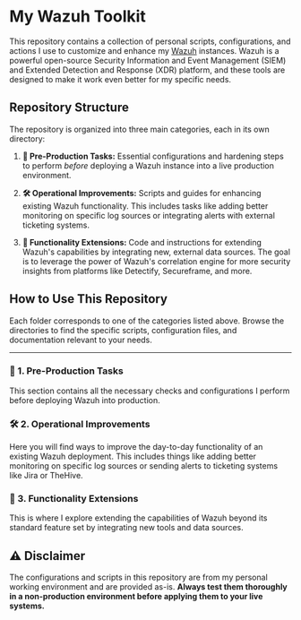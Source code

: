 # My Wazuh Toolkit

This repository contains a collection of personal scripts, configurations, and actions I use to customize and enhance my [Wazuh](https://wazuh.com/) instances. Wazuh is a powerful open-source Security Information and Event Management (SIEM) and Extended Detection and Response (XDR) platform, and these tools are designed to make it work even better for my specific needs.

## Repository Structure

The repository is organized into three main categories, each in its own directory:

1.  **🚀 Pre-Production Tasks:** Essential configurations and hardening steps to perform *before* deploying a Wazuh instance into a live production environment.

2.  **🛠️ Operational Improvements:** Scripts and guides for enhancing existing Wazuh functionality. This includes tasks like adding better monitoring on specific log sources or integrating alerts with external ticketing systems.

3.  **🧩 Functionality Extensions:** Code and instructions for extending Wazuh's capabilities by integrating new, external data sources. The goal is to leverage the power of Wazuh's correlation engine for more security insights from platforms like Detectify, Secureframe, and more.

## How to Use This Repository

Each folder corresponds to one of the categories listed above. Browse the directories to find the specific scripts, configuration files, and documentation relevant to your needs.

---

### 🚀 1. Pre-Production Tasks
This section contains all the necessary checks and configurations I perform before deploying Wazuh into production.

### 🛠️ 2. Operational Improvements
Here you will find ways to improve the day-to-day functionality of an existing Wazuh deployment. This includes things like adding better monitoring on specific log sources or sending alerts to ticketing systems like Jira or TheHive.

### 🧩 3. Functionality Extensions
This is where I explore extending the capabilities of Wazuh beyond its standard feature set by integrating new tools and data sources.

## ⚠️ Disclaimer

The configurations and scripts in this repository are from my personal working environment and are provided as-is. **Always test them thoroughly in a non-production environment before applying them to your live systems.**
